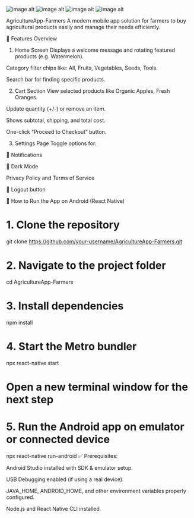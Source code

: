 ![image alt](https://github.com/kumariaditi52/AgApp/blob/c653d8591e3be2e01020c1b5e9ea6a9732608f8d/Screenshot%202025-04-10%20081400.png)
![image alt](https://github.com/kumariaditi52/AgApp/blob/9be18e80e1de7dfcda83af1a77414f694b004bfb/Screenshot%202025-04-10%20081437.png)
![image alt](https://github.com/kumariaditi52/AgApp/blob/cdfea17e0a16f3a2eb39782e97b4454bf4c36e7f/Screenshot%202025-04-10%20081450.png)
![image alt](https://github.com/kumariaditi52/AgApp/blob/5d7502660d511bdf4093d5a92d035924a7974b9b/Screenshot%202025-04-10%20083458.png)


 AgricultureApp-Farmers
A modern mobile app solution for farmers to buy agricultural products easily and manage their needs efficiently.

📱 Features Overview
1. Home Screen
Displays a welcome message and rotating featured products (e.g. Watermelon).

Category filter chips like: All, Fruits, Vegetables, Seeds, Tools.

Search bar for finding specific products.

2. Cart Section
View selected products like Organic Apples, Fresh Oranges.

Update quantity (+/-) or remove an item.

Shows subtotal, shipping, and total cost.

One-click “Proceed to Checkout” button.

3. Settings Page
Toggle options for:

🔔 Notifications

🌙 Dark Mode

Privacy Policy and Terms of Service

🔴 Logout button

🚀 How to Run the App on Android (React Native)
# 1. Clone the repository
git clone https://github.com/your-username/AgricultureApp-Farmers.git

# 2. Navigate to the project folder
cd AgricultureApp-Farmers

# 3. Install dependencies
npm install

# 4. Start the Metro bundler
npx react-native start

# Open a new terminal window for the next step

# 5. Run the Android app on emulator or connected device
npx react-native run-android
✅ Prerequisites:

Android Studio installed with SDK & emulator setup.

USB Debugging enabled (if using a real device).

JAVA_HOME, ANDROID_HOME, and other environment variables properly configured.

Node.js and React Native CLI installed.
